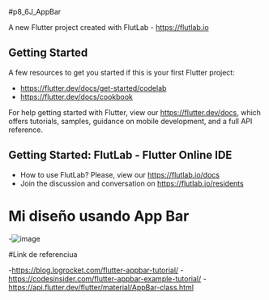 #p8_6J_AppBar

A new Flutter project created with FlutLab - https://flutlab.io

## Getting Started

A few resources to get you started if this is your first Flutter project:

- https://flutter.dev/docs/get-started/codelab
- https://flutter.dev/docs/cookbook

For help getting started with Flutter, view our
https://flutter.dev/docs, which offers tutorials,
samples, guidance on mobile development, and a full API reference.

## Getting Started: FlutLab - Flutter Online IDE

- How to use FlutLab? Please, view our https://flutlab.io/docs
- Join the discussion and conversation on https://flutlab.io/residents
  
# Mi diseño usando App Bar

-![image](https://github.com/AlBETO128/Mi_AppBar_6J/assets/143547229/7c3e5900-1487-4de7-84f2-65f46ddc9bb1)

#Link de referenciua

-https://blog.logrocket.com/flutter-appbar-tutorial/
-https://codesinsider.com/flutter-appbar-example-tutorial/
-https://api.flutter.dev/flutter/material/AppBar-class.html
